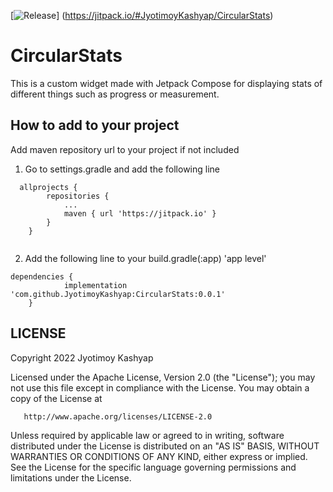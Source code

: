 [![Release](https://jitpack.io/v/User/Repo.svg)]
(https://jitpack.io/#JyotimoyKashyap/CircularStats)

# CircularStats
This is a custom widget made with Jetpack Compose for displaying stats of different things such as progress or measurement. 

## How to add to your project
Add maven repository url to your project if not included 

1. Go to settings.gradle and add the following line
```
  allprojects {
		repositories {
			...
			maven { url 'https://jitpack.io' }
		}
	}
  
```

2. Add the following line to your build.gradle(:app) 'app level'
```
dependencies {
	        implementation 'com.github.JyotimoyKashyap:CircularStats:0.0.1'
	}
```


## LICENSE


 Copyright 2022 Jyotimoy Kashyap

   Licensed under the Apache License, Version 2.0 (the "License");
   you may not use this file except in compliance with the License.
   You may obtain a copy of the License at

       http://www.apache.org/licenses/LICENSE-2.0

   Unless required by applicable law or agreed to in writing, software
   distributed under the License is distributed on an "AS IS" BASIS,
   WITHOUT WARRANTIES OR CONDITIONS OF ANY KIND, either express or implied.
   See the License for the specific language governing permissions and
   limitations under the License.
